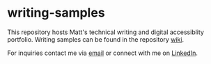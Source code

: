 # writing-samples
This repository hosts Matt's technical writing and digital accessiblity portfolio. 
Writing samples can be found in the repository [wiki](https://github.com/mattrocks/tech-writing-samples/wiki).

For inquiries contact me via [email](mailto:matt@mattmurphy.rocks) or connect with me on [LinkedIn](https://www.linkedin.com/in/matthewmurphy/).
